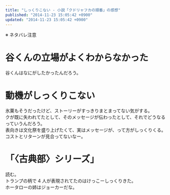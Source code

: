 ```yaml
---
title: "しっくりこない - 小説「クドリャフカの順番」の感想"
published: "2014-11-23 15:05:42 +0900"
updated: "2014-11-23 15:05:42 +0900"
---
```


※ ネタバレ注意

# 谷くんの立場がよくわからなかった

谷くんはなにがしたかったんだろう。

# 動機がしっくりこない

氷菓もそうだったけど、ストーリーがすっきりまとまってない気がする。  
クが既に失われてたとして、そのメッセージが伝わったとして、それでどうなるっていうんだろう。  
表向きは文化祭を盛り上げたくて、実はメッセージが、って方がしっくりくる。  
コストとリターンが見合ってないなー。

# 「〈古典部〉シリーズ」

読む。  
トランプの柄で 4 人が表現されてたのはけっこーしっくりきた。  
ホータローの姉はジョーカーだな。
